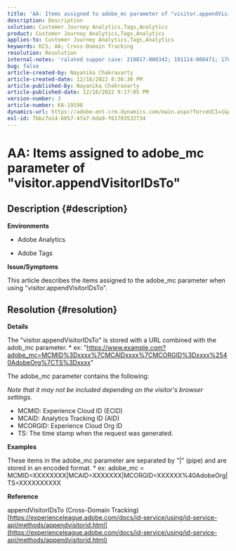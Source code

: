 ```yaml
---
title: 'AA: Items assigned to adobe_mc parameter of "visitor.appendVisitorIDsTo"'
description: Description
solution: Customer Journey Analytics,Tags,Analytics
product: Customer Journey Analytics,Tags,Analytics
applies-to: Customer Journey Analytics,Tags,Analytics
keywords: KCS; AA; Cross-Domain Tracking
resolution: Resolution
internal-notes: 'ralated suppor case: 210817-000342; 191114-000471; 170123-000011; 220408-000014'
bug: false
article-created-by: Nayanika Chakravarty
article-created-date: 12/16/2022 8:36:36 PM
article-published-by: Nayanika Chakravarty
article-published-date: 12/16/2022 9:17:05 PM
version-number: 3
article-number: KA-19190
dynamics-url: https://adobe-ent.crm.dynamics.com/main.aspx?forceUCI=1&pagetype=entityrecord&etn=knowledgearticle&id=4ad5fe51-817d-ed11-81ac-6045bd006079
exl-id: fbbc7a14-6057-4fa7-bda9-f61703532734
---
```

# AA: Items assigned to adobe_mc parameter of "visitor.appendVisitorIDsTo"

## Description {#description}


<b>Environments</b>

- Adobe Analytics

- Adobe Tags

<b>Issue/Symptoms</b>

This article describes the items assigned to the adobe_mc parameter when using "visitor.appendVisitorIDsTo".


## Resolution {#resolution}


<b>Details</b>

The "visitor.appendVisitorIDsTo" is stored with a URL combined with the adob_mc parameter.
\* ex: "https://www.example.com?adobe_mc=MCMID%3Dxxxx%7CMCAIDxxxx%7CMCORGID%3Dxxxx%2540AdobeOrg%7CTS%3Dxxxx"

The adobe_mc parameter contains the following:

*Note that it may not be included depending on the visitor's browser settings.*

- MCMID: Experience Cloud ID (ECID)
- MCAID: Analytics Tracking ID (AID)
- MCORGID: Experience Cloud Org ID
- TS: The time stamp when the request was generated.


<b>Examples</b>

These items in the adobe_mc parameter are separated by "|" (pipe) and are stored in an encoded format.
\* ex: adobe_mc = MCMID=XXXXXXXX|MCAID=XXXXXXX|MCORGID=XXXXXX%40AdobeOrg|TS=XXXXXXXXXX

<b>Reference</b>

appendVisitorIDsTo (Cross-Domain Tracking)
[https://experienceleague.adobe.com/docs/id-service/using/id-service-api/methods/appendvisitorid.html](https://experienceleague.adobe.com/docs/id-service/using/id-service-api/methods/appendvisitorid.html)
